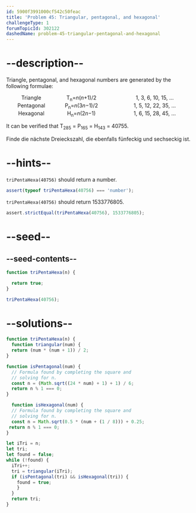 ```yaml
---
id: 5900f3991000cf542c50feac
title: 'Problem 45: Triangular, pentagonal, and hexagonal'
challengeType: 1
forumTopicId: 302122
dashedName: problem-45-triangular-pentagonal-and-hexagonal
---
```


# --description--

Triangle, pentagonal, and hexagonal numbers are generated by the following formulae:

<div style='display: inline-grid; text-align: center; grid-template-columns: 135px 135px 260px; grid-template-rows: auto;'><div>Triangle</div><div>T<sub>n</sub>=<var>n</var>(<var>n</var>+1)/2</div><div>1, 3, 6, 10, 15, ...</div></div>
<div style='display: inline-grid; text-align: center; grid-template-columns: 135px 135px 260px; grid-template-rows: auto;'><div>Pentagonal</div><div>P<sub>n</sub>=<var>n</var>(3<var>n</var>−1)/2</div><div>1, 5, 12, 22, 35, ...</div></div>
<div style='display: inline-grid; text-align: center; grid-template-columns: 135px 135px 260px; grid-template-rows: auto;'><div>Hexagonal</div><div>H<sub>n</sub>=<var>n</var>(2<var>n</var>−1)</div><div>1, 6, 15, 28, 45, ...</div></div>

It can be verified that T<sub>285</sub> = P<sub>165</sub> = H<sub>143</sub> = 40755.

Finde die nächste Dreieckszahl, die ebenfalls fünfeckig und sechseckig ist.

# --hints--

`triPentaHexa(40756)` should return a number.

```js
assert(typeof triPentaHexa(40756) === 'number');
```

`triPentaHexa(40756)` should return 1533776805.

```js
assert.strictEqual(triPentaHexa(40756), 1533776805);
```

# --seed--

## --seed-contents--

```js
function triPentaHexa(n) {

  return true;
}

triPentaHexa(40756);
```

# --solutions--

```js
function triPentaHexa(n) {
  function triangular(num) {
  return (num * (num + 1)) / 2;
}

function isPentagonal(num) {
  // Formula found by completing the square and
  // solving for n.
  const n = (Math.sqrt((24 * num) + 1) + 1) / 6;
  return n % 1 === 0;
}

  function isHexagonal(num) {
  // Formula found by completing the square and
  // solving for n.
  const n = Math.sqrt(0.5 * (num + (1 / 8))) + 0.25;
 return n % 1 === 0;
}

let iTri = n;
let tri;
let found = false;
while (!found) {
  iTri++;
  tri = triangular(iTri);
  if (isPentagonal(tri) && isHexagonal(tri)) {
    found = true;
    }
  }
  return tri;
}
```
